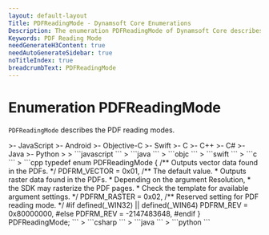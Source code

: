 ```yaml
---
layout: default-layout
Title: PDFReadingMode - Dynamsoft Core Enumerations
Description: The enumeration PDFReadingMode of Dynamsoft Core describes all available PDF reading modes.
Keywords: PDF Reading Mode
needGenerateH3Content: true
needAutoGenerateSidebar: true
noTitleIndex: true
breadcrumbText: PDFReadingMode
---
```


# Enumeration PDFReadingMode

`PDFReadingMode` describes the PDF reading modes.

<div class="sample-code-prefix template2"></div>
   >- JavaScript
   >- Android
   >- Objective-C
   >- Swift
   >- C
   >- C++
   >- C#
   >- Java
   >- Python
   >
>
```javascript
```
>
```java
```
>
```objc
```
>
```swift
```
>
```c
```
>
```cpp
typedef enum PDFReadingMode
{
   /** Outputs vector data found in the PDFs. */
   PDFRM_VECTOR = 0x01,
   /** The default value.
    * Outputs raster data found in the PDFs.
    * Depending on the argument Resolution, 
    * the SDK may rasterize the PDF pages.
    * Check the template for available argument settings. */
   PDFRM_RASTER = 0x02,   
   /** Reserved setting for PDF reading mode. */
#if defined(_WIN32) || defined(_WIN64)
   PDFRM_REV = 0x80000000,
#else
   PDFRM_REV = -2147483648,
#endif
} PDFReadingMode;
```
>
```csharp
```
>
```java
```
>
```python
```
